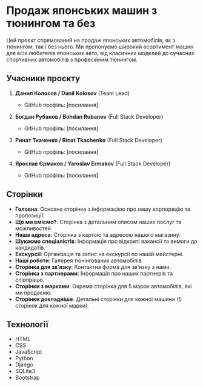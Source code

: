 # Продаж японських машин з тюнингом та без

Цей проєкт спрямований на продаж японських автомобілів, як з тюнингом, так і без нього. Ми пропонуємо широкий асортимент машин для всіх любителів японських авто, від класичних моделей до сучасних спортивних автомобілів з професійним тюнингом.

## Учасники проєкту

1. **Данил Колосов / Danil Kolosov** (Team Lead)
   - GitHub профіль: [посилання]

2. **Богдан Рубанов / Bohdan Rubanov** (Full Stack Developer)
   - GitHub профіль: [посилання]

3. **Ринат Ткаченко / Rinat Tkachenko** (Full Stack Developer)
   - GitHub профіль: [посилання]

4. **Ярослав Єрмаков / Yaroslav Ermakov** (Full Stack Developer)
   - GitHub профіль: [посилання]

## Сторінки

- **Головна**: Основна сторінка з інформацією про нашу корпорвцію та пропозиції.
- **Що ми вміємо?**: Сторінка з детальним описом наших послуг та можливостей.
- **Наша адреса**: Сторінка з картою та адресою нашого магазину.
- **Шукаємо спеціалістів**: Інформація про відкриті вакансії та вимоги до кандидатів.
- **Екскурсії**: Організація та запис на екскурсії по нашій майстерні.
- **Наші роботи**: Галерея тюнінгованих автомобілів.
- **Сторінка для зв'язку**: Контактна форма для зв'язку з нами.
- **Сторінка з партнерами**: Інформація про наших партнерів та співпрацю.
- **Сторінки з марками**: Окрема сторінка для 5 марок автомобілів, які ми продаємо.
- **Сторінки докладніше**: Детальні сторінки для кожної машини (5 сторінок для кожної марки).

## Технології

- HTML
- CSS
- JavaScript
- Python
- Django
- SQLite3
- Bootstrap
